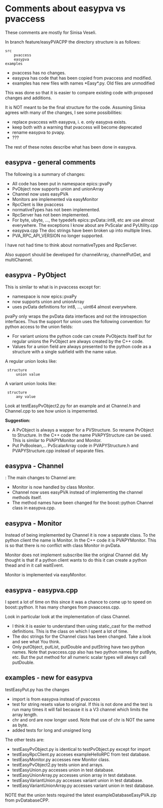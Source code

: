Comments about easypva vs pvaccess
=================================

These comments are mostly for Sinisa Veseli.

In branch feature/easyPVACPP the directory structure is as follows:

    src
        pvaccess
        easypva
    examples

* pvaccess has no changes.
* easypva has code that has been copied from pvaccess and modified.
* examples has new files with names \*Easy\*.py. Old files are unmodified

This was done so that it is easier to compare existing code with
proposed changes and additions.

It is NOT meant to be the final structure for the code.
Assuming Sinisa agrees with many of the changes, I see some possibilities:

* replace pvaccess with easypva, i. e. only easypva exists.
* keep both with a warning that pvaccess will become deprecated
* rename easypva to pvapy.
* ???

The rest of these notes describe what has been done in easypva.

easypva - general comments
-------

The following is a summary of changes:

* All code has been put in namespace epics::pvaPy
* PvObject now supports union and unionArray
* Channel now uses easyPVA
* Monitors are implemented via easyMonitor
* RpcClent is like pvaccess
* normativeTypes has not been implemented.
* RpcServer has not been implemented.
* For byte, ubyte, ..., the typedefs epics::pvData::int8, etc are use almost
everywhere.
The exceptions I know about are PvScalar and PyUtility.cpp
* easypva.cpp The doc strings have been broken up into multiple lines.
* PVA_RPC_API_VERSION no longer supported.

I have not had time to think about normativeTypes and RpcServer.

Also support should be developed for channelArray, channelPutGet, and multiChannel.


easypva - PyObject
------------------

This is similar to what is in pvaccess except for:

* namespace is now epics::pvaPy
* now supports union and unionArray
* uses pvData definitions for int8, ..., uint64 almost everywhere.

pvaPy only wraps the pvData data interfaces and not
the introspection interfaces.
Thus the support for union uses the following convention:
for python access to the union fields:

* For variant unions the python code can create PvObjects itself
but for regular unions the PvObject are always created by the C++ code.
* Values for a union field are always presented to the python code
as a structure with a single subfield with the name value.

A regular union looks like:

     structure
         union value
     
A variant union looks like:
     
     structure
         any value


Look at testEasyPvObject2.py for an example and at Channel.h and Channel.cpp
to see how union is impemented.

<b>Suggestion:</b>

* A PvObject is always a wapper for a PVStructure.
So rename PvObject to Structure.
In the C++ code the name PVAPYStructure can be used.
This is similar to PVAPYMonitor and Monitor.
* Put PvBoolean,... PvScalarArray code in PVAPYStructure.h and PVAPYStructure.cpp instead of separate files.

easypva - Channel
------------------
:
The main changes to Channel are:

* Monitor is now handled by class Monitor.
* Channel now uses easyPVA instead of implementing the channel methods itself.
* The method names have been changed for the boost::python Channel class in easypva.cpp.

easypva - Monitor
------------------


Instead of being implemented by Channel it is now a separate class.
To the python client the name is Monitor.
In the C++ code it is PVAPYMonitor.
This is so that there is no conflict with class Monitor in pvData.

Monitor does not implement subscribe like the original Channel did.
My thought is that if a python client wants to do this it
can create a python thead and in it call waitEvent.

Monitor is implemented via easyMonitor.

easypva - easypva.cpp
---------------------

I spent a lot of time on this since it was a chance to come up to speed on
boost::python.
It has many changes from pvaaccess.cpp.

Look in particular look at the implementation of class Channel.

* I think it is easier to understand
then using static_cast for the method definitions.
This is the class on which I spent a lot of time.
* The doc strings for the Channel class has been changed.
Take a look and see what You think.
* Only putObject, putList, putDouble and putString  have two python names.
Note that pvaccess.cpp also has two python names for putByte, etc.
But the put method for all numeric scalar types will always call putDouble.


examples - new for easypva
-------------------------

testEasyPut.py has the changes

* import is from easypva instead of pvaccess
* test for string resets value to original.
If this is not done and the test is run many times it will fail
because it is a V3 channel which limits the array length.
* chr and ord are now longer used. Note that use of chr is NOT the same as byte.
* added tests for long and unsigned long

The other tests are:

* testEasyPvObject.py is identical to testPvObject.py except for import
* testEasyRpcClient.py acceses exampleHelloRPC from test database.
* testEasyMonitor.py accesses new Monitor class.
* testEasyPvObject2.py tests union and arrays.
* testEasyUnion.py accesses union in test database.
* testEasyUnionArray.py accesses union array in test database.
* testEasyVariantUnion.py accesses variant union in test database.
* testEasyVariantUnionArray.py accesses variant union in test database.


NOTE that the union tests required the latest exampleDatabaseEasyPVA.zip
from pvDatabaseCPP.
